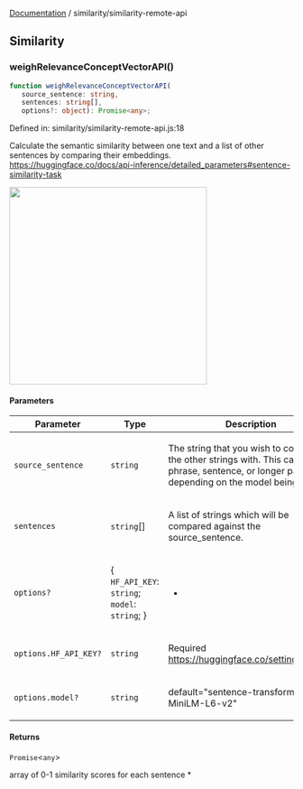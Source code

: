 [Documentation](../modules.md) / similarity/similarity-remote-api

## Similarity

### weighRelevanceConceptVectorAPI()

```ts
function weighRelevanceConceptVectorAPI(
   source_sentence: string, 
   sentences: string[], 
   options?: object): Promise<any>;
```

Defined in: similarity/similarity-remote-api.js:18

Calculate the semantic similarity between one text and a list of
other sentences by comparing their embeddings.
https://huggingface.co/docs/api-inference/detailed_parameters#sentence-similarity-task

<img src="https://i.imgur.com/ex2UWnu.png" width="350px" />

#### Parameters

<table>
<thead>
<tr>
<th>Parameter</th>
<th>Type</th>
<th>Description</th>
</tr>
</thead>
<tbody>
<tr>
<td>

`source_sentence`

</td>
<td>

`string`

</td>
<td>

The string that you wish to
compare the other strings with. This can be a phrase, sentence,
or longer passage, depending on the model being used.

</td>
</tr>
<tr>
<td>

`sentences`

</td>
<td>

`string`[]

</td>
<td>

A list of strings which will be compared
against the source_sentence.

</td>
</tr>
<tr>
<td>

`options?`

</td>
<td>

\{ `HF_API_KEY`: `string`; `model`: `string`; \}

</td>
<td>

*

</td>
</tr>
<tr>
<td>

`options.HF_API_KEY?`

</td>
<td>

`string`

</td>
<td>

Required https://huggingface.co/settings/tokens

</td>
</tr>
<tr>
<td>

`options.model?`

</td>
<td>

`string`

</td>
<td>

default="sentence-transformers/all-MiniLM-L6-v2"

</td>
</tr>
</tbody>
</table>

#### Returns

`Promise`&lt;`any`&gt;

array of 0-1 similarity scores for each sentence
 *
